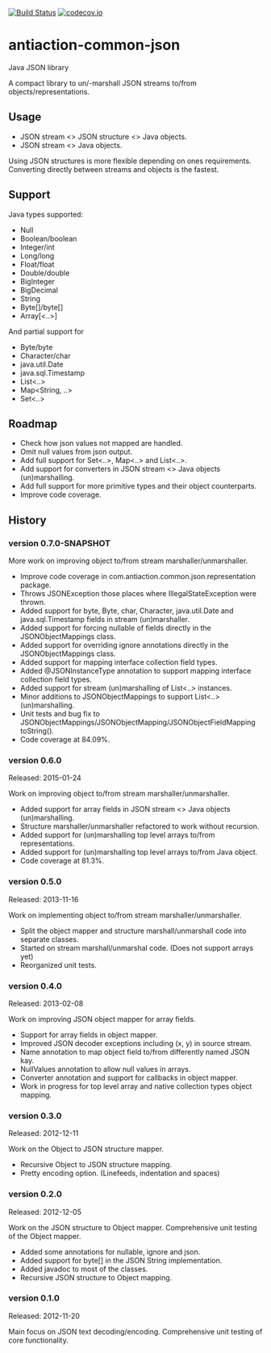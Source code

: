 [![Build Status](https://travis-ci.org/nclarkekb/antiaction-common-json.png?branch=master)](https://travis-ci.org/nclarkekb/antiaction-common-json)
[![codecov.io](http://codecov.io/github/nclarkekb/antiaction-common-json/coverage.svg?branch=master)](http://codecov.io/github/nclarkekb/antiaction-common-json?branch=master)

antiaction-common-json
======================

Java JSON library

A compact library to un/-marshall JSON streams to/from objects/representations.

## Usage ##

* JSON stream <> JSON structure <> Java objects.
* JSON stream <> Java objects.

Using JSON structures is more flexible depending on ones requirements.
Converting directly between streams and objects is the fastest.

## Support ##

Java types supported:
* Null
* Boolean/boolean
* Integer/int
* Long/long
* Float/float
* Double/double
* BigInteger
* BigDecimal
* String
* Byte[]/byte[]
* Array[<..>]

And partial support for
* Byte/byte
* Character/char
* java.util.Date
* java.sql.Timestamp
* List<..>
* Map<String, ..>
* Set<..>

## Roadmap ##

* Check how json values not mapped are handled.
* Omit null values from json output.
* Add full support for Set<..>, Map<..> and List<..>.
* Add support for converters in JSON stream <> Java objects (un)marshalling.
* Add full support for more primitive types and their object counterparts.
* Improve code coverage.

## History ##

### version 0.7.0-SNAPSHOT ###

More work on improving object to/from stream marshaller/unmarshaller.

* Improve code coverage in com.antiaction.common.json.representation package.
* Throws JSONException those places where IllegalStateException were thrown.
* Added support for byte, Byte, char, Character, java.util.Date and java.sql.Timestamp fields in stream (un)marshaller.
* Added support for forcing nullable of fields directly in the JSONObjectMappings class.
* Added support for overriding ignore annotations directly in the JSONObjectMappings class.
* Added support for mapping interface collection field types.
* Added @JSONInstanceType annotation to support mapping interface collection field types.
* Added support for stream (un)marshalling of List<..> instances.
* Minor additions to JSONObjectMappings to support List<..> (un)marshalling.
* Unit tests and bug fix to JSONObjectMappings/JSONObjectMapping/JSONObjectFieldMapping toString().
* Code coverage at 84.09%.

### version 0.6.0 ###
Released: 2015-01-24

Work on improving object to/from stream marshaller/unmarshaller.

* Added support for array fields in JSON stream <> Java objects (un)marshalling.
* Structure marshaller/unmarshaller refactored to work without recursion.
* Added support for (un)marshalling top level arrays to/from representations.
* Added support for (un)marshalling top level arrays to/from Java object.
* Code coverage at 81.3%.

### version 0.5.0 ###
Released: 2013-11-16

Work on implementing object to/from stream marshaller/unmarshaller.

* Split the object mapper and structure marshall/unmarshall code into separate classes.
* Started on stream marshall/unmarshal code. (Does not support arrays yet)
* Reorganized unit tests.

### version 0.4.0 ###
Released: 2013-02-08

Work on improving JSON object mapper for array fields.

* Support for array fields in object mapper.
* Improved JSON decoder exceptions including (x, y) in source stream.
* Name annotation to map object field to/from differently named JSON kay.
* NullValues annotation to allow null values in arrays.
* Converter annotation and support for callbacks in object mapper.
* Work in progress for top level array and native collection types object mapping.

### version 0.3.0 ###
Released: 2012-12-11

Work on the Object to JSON structure mapper.

* Recursive Object to JSON structure mapping.
* Pretty encoding option. (Linefeeds, indentation and spaces)

### version 0.2.0 ###
Released: 2012-12-05

Work on the JSON structure to Object mapper.
Comprehensive unit testing of the Object mapper.

* Added some annotations for nullable, ignore and json.
* Added support for byte[] in the JSON String implementation.
* Added javadoc to most of the classes.
* Recursive JSON structure to Object mapping.

### version 0.1.0 ###
Released: 2012-11-20

Main focus on JSON text decoding/encoding.
Comprehensive unit testing of core functionality.
